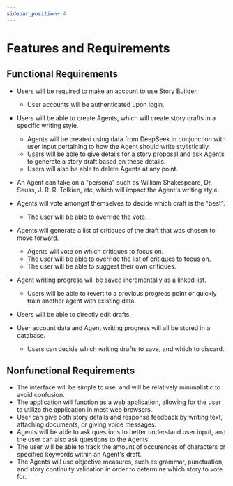 ```yaml
---
sidebar_position: 4
---
```


# Features and Requirements

## Functional Requirements

- Users will be required to make an account to use Story Builder.
  - User accounts will be authenticated upon login.
    
- Users will be able to create Agents, which will create story drafts in a specific writing style.
  - Agents will be created using data from DeepSeek in conjunction with user input pertaining to how the Agent should write stylistically.
  - Users will be able to give details for a story proposal and ask Agents to generate a story draft based on these details.
  - Users will also be able to delete Agents at any point.
 
- An Agent can take on a "persona" such as William Shakespeare, Dr. Seuss, J. R. R. Tolkien, etc, which will impact the Agent's writing style.
    
- Agents will vote amongst themselves to decide which draft is the "best".
  - The user will be able to override the vote.

- Agents will generate a list of critiques of the draft that was chosen to move forward.
  - Agents will vote on which critiques to focus on.
  - The user will be able to override the list of critiques to focus on.
  - The user will be able to suggest their own critiques.

- Agent writing progress will be saved incrementally as a linked list.
  - Users will be able to revert to a previous progress point or quickly train another agent with existing data.

- Users will be able to directly edit drafts.

- User account data and Agent writing progress will all be stored in a database.
  - Users can decide which writing drafts to save, and which to discard.

## Nonfunctional Requirements

- The interface will be simple to use, and will be relatively minimalistic to avoid confusion.
- The application will function as a web application, allowing for the user to utilize the application in most web browsers.
- User can give both story details and response feedback by writing text, attaching documents, or giving voice messages.
- Agents will be able to ask questions to better understand user input, and the user can also ask questions to the Agents.
- The user will be able to track the amount of occurences of characters or specified keywords within an Agent's draft.
- The Agents will use objective measures, such as grammar, punctuation, and story continuity validation in order to determine which story to vote for.
